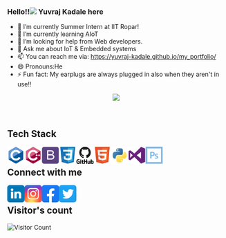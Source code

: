 ### Hello!!<img src="https://github.com/TheDudeThatCode/TheDudeThatCode/blob/master/Assets/Hi.gif" width="29px"> Yuvraj Kadale here 
- 🔭 I’m currently Summer Intern at IIT Ropar!
- 🌱 I’m currently learning AIoT
- 🤔 I’m looking for help from Web developers.
- 💬 Ask me about IoT & Embedded systems
- 📫 You can reach me via: https://yuvraj-kadale.github.io/my_portfolio/
- 😄 Pronouns:He
- ⚡ Fun fact: My earplugs are always plugged in also when they aren't in use!!

<p align ="center" width = "100%">
<img src="https://github-readme-stats.vercel.app/api?username=Yuvraj-kadale&&show_icons=true&title_color=ffffff&icon_color=bb2acf&text_color=daf7dc&bg_color=151515">
</p>
<br>

## Tech Stack

[<img align = "left" width = "40px" height = "40px" src = "https://github.com/devicons/devicon/blob/master/icons/c/c-original.svg"/>]()
[<img align = "left" width = "40px" height = "40px" src = "https://github.com/devicons/devicon/blob/master/icons/cplusplus/cplusplus-original.svg"/>]()
[<img align = "left" width = "40px" height = "40px" src = "https://github.com/devicons/devicon/blob/master/icons/bootstrap/bootstrap-plain.svg"/>]()
[<img align = "left" width = "40px" height = "40px" src = "https://github.com/devicons/devicon/blob/master/icons/css3/css3-original.svg"/>]()
[<img align = "left" width = "40px" height = "40px" src = "https://github.com/devicons/devicon/blob/master/icons/github/github-original-wordmark.svg"/>]()
[<img align = "left" width = "40px" height = "40px" src = "https://github.com/devicons/devicon/blob/master/icons/html5/html5-original.svg"/>]()
[<img align = "left" width = "40px" height = "40px" src = "https://github.com/devicons/devicon/blob/master/icons/python/python-original.svg"/>]()
[<img align = "left" width = "40px" height = "40px" src = "https://github.com/devicons/devicon/blob/master/icons/visualstudio/visualstudio-plain.svg"/>]()
[<img align = "left" width = "40px" height = "40px" src = "https://github.com/devicons/devicon/blob/master/icons/photoshop/photoshop-line.svg"/>]()

<br>

## Connect with me

[<img align = "left" width = "40px" height = "40px" src = "https://github.com/edent/SuperTinyIcons/blob/master/images/svg/linkedin.svg">](https://www.linkedin.com/in/yuvraj-kadale-859725171/)
[<img align = "left" width = "40px" height = "40px" src = "https://github.com/edent/SuperTinyIcons/blob/master/images/svg/instagram.svg">](https://www.instagram.com/yuvrajkadale/)
[<img align ="left" width = "40px" height ="40px" src = "https://github.com/edent/SuperTinyIcons/blob/master/images/svg/facebook.svg"/>](https://www.facebook.com/yuvraj.kadale.37)
[<img align = "left" width = "40px" height = "40px" src = "https://github.com/edent/SuperTinyIcons/blob/master/images/svg/twitter.svg">](https://twitter.com/KadaleYuvraj)
<br>

## Visitor's count

![Visitor Count](https://profile-counter.glitch.me/{Yuvraj-kadale}/count.svg)
